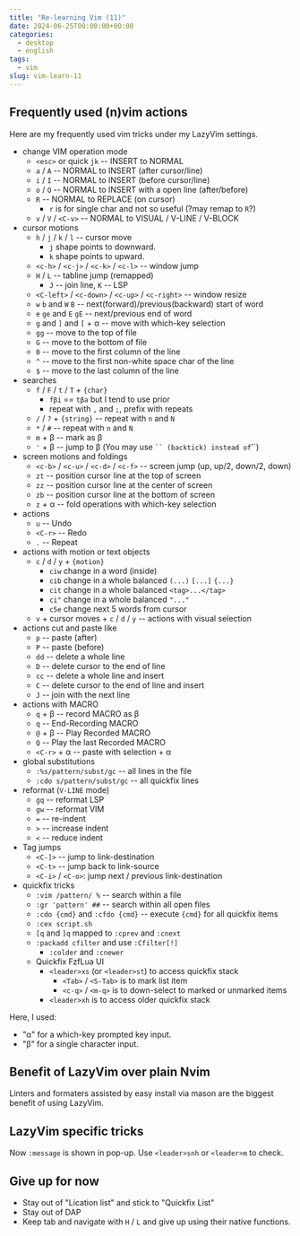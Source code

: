 ```yaml
---
title: "Re-learning Vim (11)"
date: 2024-06-25T00:00:00+00:00
categories:
  - desktop
  - english
tags:
  - vim
slug: vim-learn-11
---
```


## Frequently used (n)vim actions

Here are my frequently used vim tricks under my LazyVim settings.

* change VIM operation mode
  * `<esc>` or quick `jk` -- INSERT to NORMAL
  * `a` / `A` -- NORMAL to INSERT (after cursor/line)
  * `i` / `I` -- NORMAL to INSERT (before cursor/line)
  * `o` / `O` -- NORMAL to INSERT with a open line (after/before)
  * `R` -- NORMAL to REPLACE (on cursor)
    * `r` is for single char and not so useful (?may remap to `R`?)
  * `v` / `V` / `<C-v>` -- NORMAL to VISUAL / V-LINE / V-BLOCK
* cursor motions
  * `h` / `j` / `k` / `l` -- cursor move
    * `j` shape points to downward.
    * `k` shape points to upward.
  * `<c-h>` / `<c-j>` / `<c-k>` / `<c-l>` -- window jump
  * `H` / `L` -- tabline jump  (remapped)
    * `J` -- join line,  `K` -- LSP
  * `<C-left>` / `<c-down>` / `<c-up>` / `<c-right>` -- window resize
  * `w` `b` and `W` `B` -- next(forward)/previous(backward) start of word
  * `e` `ge` and `E` `gE` -- next/previous end of word
  * `g` and `]` and `[` + α -- move with which-key selection
  * `gg` -- move to the top of file
  * `G` -- move to the bottom of file
  * `0` -- move to the first column of the line
  * `^` -- move to the first non-white space char of the line
  * `$` -- move to the last column of the line
* searches
  * `f` / `F` / `t` / `T` + `{char}`
    * `fβi` == `tβa` but I tend to use prior
    * repeat with `,` and `;`, prefix with repeats
  * `/` / `?` + `{string}` -- repeat with `n` and `N`
  * `*` / `#` -- repeat with `n` and `N`
  * `m` + β -- mark as β
  * `'` + β -- jump to β (You may use ` `` (backtick) instead of `'`)
* screen motions and foldings
  * `<c-b>` / `<c-u>` / `<c-d>` / `<c-f>` -- screen jump (up, up/2, down/2, down)
  * `zt` -- position cursor line at the top of screen
  * `zz` -- position cursor line at the center of screen
  * `zb` -- position cursor line at the bottom of screen
  * `z` + α -- fold operations with which-key selection
* actions
  * `u` -- Undo
  * `<C-r>` -- Redo
  * `.` -- Repeat
* actions with motion or text objects
  * `c` / `d` / `y` + `{motion}`
    * `ciw` change in a word (inside)
    * `cib` change in a whole balanced `(...)` `[...]` `{...}`
    * `cit` change in a whole balanced `<tag>...</tag>`
    * `ci"` change in a whole balanced `"..."`
    * `c5e` change next 5 words from cursor
  * `v` + cursor moves + `c` / `d` / `y` -- actions with visual selection
* actions cut and paste like
  * `p` -- paste (after)
  * `P` -- paste (before)
  * `dd` -- delete a whole line
  * `D` -- delete cursor to the end of line
  * `cc` -- delete a whole line and insert
  * `C` -- delete cursor to the end of line and insert
  * `J` -- join with the next line
* actions with MACRO
  * `q` + β -- record MACRO as β
  * `q` -- End-Recording MACRO
  * `@` + β -- Play Recorded MACRO
  * `Q` -- Play the last Recorded MACRO
  * `<C-r>` + α -- paste with selection + α
* global substitutions
  * `:%s/pattern/subst/gc` -- all lines in the file
  * `:cdo s/pattern/subst/gc` -- all quickfix lines
* reformat (`V-LINE` mode)
  * `gq` -- reformat LSP
  * `gw` -- reformat VIM
  * `=` -- re-indent
  * `>` -- increase indent
  * `<` -- reduce indent
* Tag jumps
  * `<C-]>` -- jump to link-destination
  * `<C-t>` -- jump back to link-source
  * `<C-i>` / `<C-o>`: jump next / previous link-destination
* quickfix tricks
  * `:vim /pattern/ %` -- search within a file
  * `:gr 'pattern' ##` -- search within all open files
  * `:cdo {cmd}` and `:cfdo {cmd}` -- execute `{cmd}` for all quickfix items
  * `:cex script.sh`
  * `[q` and `]q` mapped to `:cprev` and `:cnext`
  * `:packadd cfilter` and use `:Cfilter[!]`
    * `:colder` and `:cnewer`
  * Quickfix FzfLua UI
    * `<leader>xs` (or `<leader>st`) to access quickfix stack
      * `<Tab>` / `<S-Tab>` is to mark list item
      * `<c-q>` / `<m-q>` is to down-select to marked or unmarked items
    * `<leader>xh` is to access older quickfix stack

Here, I used:

* "α" for a which-key prompted key input.
* "β" for a single character input.

## Benefit of LazyVim over plain Nvim

Linters and formaters assisted by easy install via mason are the biggest benefit of using LazyVim.

## LazyVim specific tricks

Now `:message` is shown in pop-up.  Use `<leader>snh` or `<leader>m` to check.

## Give up for now

* Stay out of "Lication list" and stick to "Quickfix List"
* Stay out of DAP
* Keep tab and navigate with `H` / `L` and give up using their native functions.

